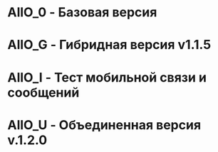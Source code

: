# AllO_0 - Базовая версия
# AllO_G - Гибридная версия v1.1.5
# AllO_I - Тест мобильной связи и сообщений
# AllO_U - Объединенная версия v.1.2.0